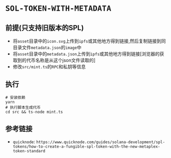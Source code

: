 # `SOL-TOKEN-WITH-METADATA`

## 前提(只支持旧版本的SPL)

* 将`asset`目录中的`icon.svg`上传到`ipfs`或其他地方得到链接,然后复制链接到同目录文件`metadata.json`的`image`中
* 将`asset`目录中的`metadata.json`上传到`ipfs`或其他地方得到链接[浏览器的获取到的代币名称是从这个json文件读取的]
* 修改`src/mint.ts`的`RPC`和私钥等信息

## 执行

```shell
# 安装依赖
yarn 
# 执行脚本生成代币
cd src && ts-node mint.ts
```

## 参考链接

* `quicknode`: `https://www.quicknode.com/guides/solana-development/spl-tokens/how-to-create-a-fungible-spl-token-with-the-new-metaplex-token-standard`